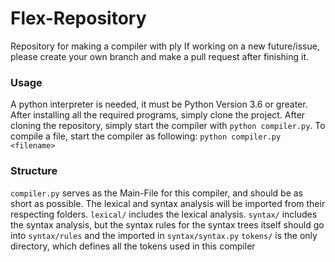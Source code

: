 # Flex-Repository

Repository for making a compiler with ply 
If working on a new future/issue, please create your own branch and make a pull request after finishing it.

### Usage
A python interpreter is needed, it must be Python Version 3.6 or greater.
After installing all the required programs, simply clone the project.
After cloning the repository, simply start the compiler with `python compiler.py`.
To compile a file, start the compiler as following: `python compiler.py <filename>`

### Structure
`compiler.py` serves as the Main-File for this compiler, and should be as short as possible.
The lexical and syntax analysis will be imported from their respecting folders.
`lexical/` includes the lexical analysis.
`syntax/` includes the syntax analysis, but the syntax rules for the syntax trees itself should go into `syntax/rules` and the imported in `syntax/syntax.py`
`tokens/` is the only directory, which defines all the tokens used in this compiler
